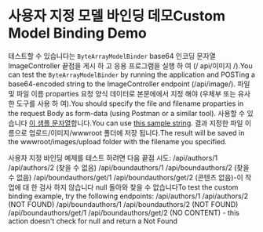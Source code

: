 # <a name="custom-model-binding-demo"></a><span data-ttu-id="19a65-101">사용자 지정 모델 바인딩 데모</span><span class="sxs-lookup"><span data-stu-id="19a65-101">Custom Model Binding Demo</span></span>

<span data-ttu-id="19a65-102">테스트할 수 있습니다는 `ByteArrayModelBinder` base64 인코딩 문자열 ImageController 끝점을 게시 하 고 응용 프로그램을 실행 하 여 (/ api/이미지 /).</span><span class="sxs-lookup"><span data-stu-id="19a65-102">You can test the `ByteArrayModelBinder` by running the application and POSTing a base64-encoded string to the ImageController endpoint (/api/image/).</span></span> <span data-ttu-id="19a65-103">파일 및 파일 이름 proparties 요청 양식 데이터로 본문에에서 지정 해야 (우체부 또는 유사한 도구를 사용 하 여).</span><span class="sxs-lookup"><span data-stu-id="19a65-103">You should specify the file and filename proparties in the request Body as form-data (using Postman or a similar tool).</span></span> <span data-ttu-id="19a65-104">사용할 수 있습니다 [이 샘플 문자열](Base64String.txt)합니다.</span><span class="sxs-lookup"><span data-stu-id="19a65-104">You can use [this sample string](Base64String.txt).</span></span> <span data-ttu-id="19a65-105">결과 지정한 파일 이름으로 업로드/이미지/wwwroot 폴더에 저장 됩니다.</span><span class="sxs-lookup"><span data-stu-id="19a65-105">The result will be saved in the wwwroot/images/upload folder with the filename you specified.</span></span>

<span data-ttu-id="19a65-106">사용자 지정 바인딩 예제를 테스트 하려면 다음 끝점 시도: /api/authors/1 /api/authors/2 (찾을 수 없음) /api/boundauthors/1 /api/boundauthors/2 (찾을 수 없음) /api/boundauthors/get/1 /api/boundauthors/get/2 (콘텐츠 없음)-이 작업에 대 한 검사 하지 않습니다 null 돌아와 찾을 수 없습니다</span><span class="sxs-lookup"><span data-stu-id="19a65-106">To test the custom binding example, try the following endpoints: /api/authors/1 /api/authors/2 (NOT FOUND) /api/boundauthors/1 /api/boundauthors/2 (NOT FOUND) /api/boundauthors/get/1 /api/boundauthors/get/2 (NO CONTENT) - this action doesn't check for null and return a Not Found</span></span>

